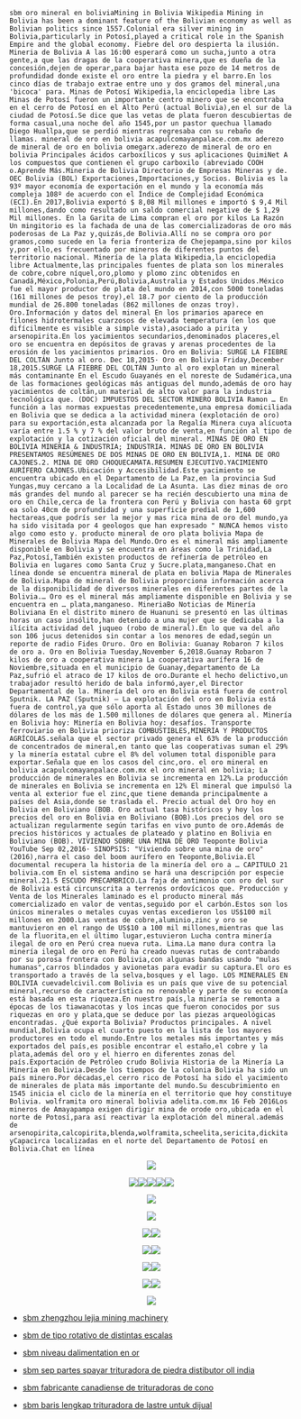 
```
sbm oro mineral en boliviaMining in Bolivia Wikipedia Mining in Bolivia has been a dominant feature of the Bolivian economy as well as Bolivian politics since 1557.Colonial era silver mining in Bolivia,particularly in Potosí,played a critical role in the Spanish Empire and the global economy. Fiebre del oro despierta la ilusión. Mineria de Bolivia A las 16:00 esperará como un sucha,junto a otra gente,a que las dragas de la cooperativa minera,que es dueña de la concesión,dejen de operar,para bajar hasta ese pozo de 14 metros de profundidad donde existe el oro entre la piedra y el barro.En los cinco días de trabajo extrae entre uno y dos gramos del mineral,una 'bicoca' para. Minas de Potosí Wikipedia,la enciclopedia libre Las Minas de Potosí fueron un importante centro minero que se encontraba en el cerro de Potosí en el Alto Perú (actual Bolivia),en el sur de la ciudad de Potosí.Se dice que las vetas de plata fueron descubiertas de forma casual,una noche del año 1545,por un pastor quechua llamado Diego Huallpa,que se perdió mientras regresaba con su rebaño de llamas. mineral de oro en bolivia acapulcomayanpalace.com.mx aderezo de mineral de oro en bolivia omegarx.aderezo de mineral de oro en bolivia Principales ácidos carboxílicos y sus aplicaciones QuimiNet A los compuestos que contienen el grupo carboxilo (abreviado COOH o.Aprende Más.Mineria de Bolivia Directorio de Empresas Mineras y de. OEC Bolivia (BOL) Exportaciones,Importaciones,y Socios. Bolivia es la 93º mayor economía de exportación en el mundo y la economía más compleja 108º de acuerdo con el Índice de Complejidad Económica (ECI).En 2017,Bolivia exportó $ 8,08 Mil millones e importó $ 9,4 Mil millones,dando como resultado un saldo comercial negative de $ 1,29 Mil millones. En la Garita de Lima compran el oro por kilos La Razón Un mingitorio es la fachada de una de las comercializadoras de oro más poderosas de La Paz y,quizás,de Bolivia.Allí no se compra oro por gramos,como sucede en la feria fronteriza de Chejepampa,sino por kilos y,por ello,es frecuentado por mineros de diferentes puntos del territorio nacional. Minería de la plata Wikipedia,la enciclopedia libre Actualmente,las principales fuentes de plata son los minerales de cobre,cobre níquel,oro,plomo y plomo zinc obtenidos en Canadá,México,Polonia,Perú,Bolivia,Australia y Estados Unidos.México fue el mayor productor de plata del mundo en 2014,con 5000 toneladas (161 millones de pesos troy),el 18.7 por ciento de la producción mundial de 26.800 toneladas (862 millones de onzas troy). Oro.Información y datos del mineral En los primarios aparece en filones hidrotermales cuarzosos de elevada temperatura (en los que difícilmente es visible a simple vista),asociado a pirita y arsenopirita.En los yacimientos secundarios,denominados placeres,el oro se encuentra en depósitos de gravas y arenas procedentes de la erosión de los yacimientos primarios. Oro en Bolivia: SURGE LA FIEBRE DEL COLTÁN Junto al oro. Dec 18,2015· Oro en Bolivia Friday,December 18,2015.SURGE LA FIEBRE DEL COLTÁN Junto al oro explotan un mineral más contaminante En el Escudo Guayanés en el noreste de Sudamérica,una de las formaciones geológicas más antiguas del mundo,además de oro hay yacimientos de coltán,un material de alto valor para la industria tecnológica que. (DOC) IMPUESTOS DEL SECTOR MINERO BOLIVIA Ramon … En función a las normas expuestas precedentemente,una empresa domiciliada en Bolivia que se dedica a la actividad minera (explotación de oro) para su exportación,esta alcanzada por la Regalía Minera cuya alícuota varía entre 1.5 % y 7 % del valor bruto de venta,en función al tipo de explotación y la cotización oficial del mineral. MINAS DE ORO EN BOLIVIA MINERIA & INDUSTRIA; INDUSTRIA. MINAS DE ORO EN BOLIVIA PRESENTAMOS RESÚMENES DE DOS MINAS DE ORO EN BOLIVIA,1. MINA DE ORO CAJONES.2. MINA DE ORO CHOQUECAMATA.RESUMEN EJECUTIVO.YACIMIENTO AURÍFERO CAJONES.Ubicación y Accesibilidad.Este yacimiento se encuentra ubicado en el Departamento de La Paz,en la provincia Sud Yungas,muy cercano a la Localidad de La Asunta. Las diez minas de oro más grandes del mundo al parecer se ha recién descubierto una mina de oro en Chile,cerca de la frontera con Perú y Bolivia con hasta 60 grpt ea solo 40cm de profundidad y una superficie predial de 1,600 hectareas,que podrís ser la mejor y mas rica mina de oro del mundo,ya ha sido visitada por 4 geologos que han expresado " NUNCA hemos visto algo como esto y. producto mineral de oro plata bolivia Mapa de Minerales de Bolivia Mapa del Mundo.Oro es el mineral más ampliamente disponible en Bolivia y se encuentra en áreas como la Trinidad,La Paz,Potosí,También existen productos de refinería de petróleo en Bolivia en lugares como Santa Cruz y Sucre.plata,manganeso.Chat en línea donde se encuentra mineral de plata en bolivia Mapa de Minerales de Bolivia.Mapa de mineral de Bolivia proporciona información acerca de la disponibilidad de diversos minerales en diferentes partes de la Bolivia.… Oro es el mineral más ampliamente disponible en Bolivia y se encuentra en … plata,manganeso. MineriaBo Noticias de Minería Boliviana En el distrito minero de Huanuni se presentó en las últimas horas un caso insólito,han detenido a una mujer que se dedicaba a la ilícita actividad del juqueo (robo de mineral).En lo que va del año son 106 jucus detenidos sin contar a los menores de edad,según un reporte de radio Fides Oruro. Oro en Bolivia: Guanay Robaron 7 kilos de oro a. Oro en Bolivia Tuesday,November 6,2018.Guanay Robaron 7 kilos de oro a cooperativa minera La cooperativa aurífera 16 de Noviembre,situada en el municipio de Guanay,departamento de La Paz,sufrió el atraco de 17 kilos de oro.Durante el hecho delictivo,un trabajador resultó herido de bala informó,ayer,el Director Departamental de la. Minería del oro en Bolivia está fuera de control Sputnik. LA PAZ (Sputnik) — La explotación del oro en Bolivia está fuera de control,ya que sólo aporta al Estado unos 30 millones de dólares de los más de 1.500 millones de dólares que genera al. Minería en Bolivia hoy: Minería en Bolivia hoy: desafíos. Transporte ferroviario en Bolivia prioriza COMBUSTIBLES,MINERÍA Y PRODUCTOS AGRÍCOLAS.señala que el sector privado genera el 63% de la producción de concentrados de mineral,en tanto que las cooperativas suman el 29% y la minería estatal cubre el 8% del volumen total disponible para exportar.Señala que en los casos del cinc,oro. el oro mineral en bolivia acapulcomayanpalace.com.mx el oro mineral en bolivia; La producción de minerales en Bolivia se incrementa en 12%.La producción de minerales en Bolivia se incrementa en 12% El mineral que impulsó la venta al exterior fue el zinc,que tiene demanda principalmente a países del Asia,donde se traslada el. Precio actual del Oro hoy en Bolivia en Boliviano (BOB. Oro actual tasa históricos y hoy los precios del oro en Bolivia en Boliviano (BOB).Los precios del oro se actualizan regularmente según tarifas en vivo punto de oro.Además de precios históricos y actuales de plateado y platino en Bolivia en Boliviano (BOB). VIVIENDO SOBRE UNA MINA DE ORO Teoponte Bolivia YouTube Sep 02,2016· SINOPSIS: "Viviendo sobre una mina de oro" (2016),narra el caso del boom aurífero en Teoponte,Bolivia.El documental recupera la historia de la minería del oro a … CAPITULO 21 bolivia.com En el sistema andino se hará una descripción por especie mineral.21.5 ESCUDO PRECAMBRICO.La faja de antimonio con oro del sur de Bolivia está circunscrita a terrenos ordovícicos que. Producción y Venta de los Minerales laminado es el producto mineral más comercializado en valor de ventas,seguido por el carbón.Estos son los únicos minerales o metales cuyas ventas excedieron los US$100 mil millones en 2000.Las ventas de cobre,aluminio,zinc y oro se mantuvieron en el rango de US$10 a 100 mil millones,mientras que las de la fluorita,en el último lugar,estuvieron Lucha contra minería ilegal de oro en Perú crea nueva ruta. Lima.La mano dura contra la minería ilegal de oro en Perú ha creado nuevas rutas de contrabando por su porosa frontera con Bolivia,con algunas bandas usando "mulas humanas",carros blindados y avionetas para evadir su captura.El oro es transportado a través de la selva,bosques y el lago. LOS MINERALES EN BOLIVIA cuevadelcivil.com Bolivia es un país que vive de su potencial mineral,recurso de característica no renovable y parte de su economía está basada en esta riqueza.En nuestro país,la minería se remonta a épocas de los tiawanacotas y los incas que fueron conocidos por sus riquezas en oro y plata,que se deduce por las piezas arqueológicas encontradas. ¿Qué exporta Bolivia? Productos principales. A nivel mundial,Bolivia ocupa el cuarto puesto en la lista de los mayores productores en todo el mundo.Entre los metales más importantes y más exportados del país,es posible encontrar el estaño,el cobre y la plata,además del oro y el hierro en diferentes zonas del país.Exportación de Petróleo crudo Bolivia Historia de la Minería La Minería en Bolivia.Desde los tiempos de la colonia Bolivia ha sido un país minero.Por décadas,el cerro rico de Potosí ha sido el yacimiento de minerales de plata más importante del mundo.Su descubrimiento en 1545 inicia el ciclo de la minería en el territorio que hoy constituye Bolivia. wolframita oro mineral bolivia adelita.com.mx 16 Feb 2016Los mineros de Amayapampa exigen dirigir mina de orode oro,ubicada en el norte de Potosí,para así reactivar la explotación del mineral.además de arsenopirita,calcopirita,blenda,wolframita,scheelita,sericita,dickita yCapacirca localizadas en el norte del Departamento de Potosí en Bolivia.Chat en línea 
```

<div align="center">

<a href="https://es-crusher.shibang-china.com/github&k=sbm+oro+mineral+en+bolivia"><img src="https://static.shibang-china.com/es/crusher/logo.jpg"></a>

<a href="https://es-crusher.shibang-china.com/github&k=sbm+oro+mineral+en+bolivia"><img src="https://static.shibang-china.com/es/crusher/index.jpg"></a><a href="https://es-crusher.shibang-china.com/material.htmlgithub&k=sbm+oro+mineral+en+bolivia"><img src="https://static.shibang-china.com/es/crusher/material.jpg"></a><a href="https://es-crusher.shibang-china.com/application.htmlgithub&k=sbm+oro+mineral+en+bolivia"><img src="https://static.shibang-china.com/es/crusher/application.jpg"></a><a href="https://es-crusher.shibang-china.com/aboutus.htmlgithub&k=sbm+oro+mineral+en+bolivia"><img src="https://static.shibang-china.com/es/crusher/aboutus.jpg"></a><a href="https://es-crusher.shibang-china.com/contact.htmlgithub&k=sbm+oro+mineral+en+bolivia"><img src="https://static.shibang-china.com/es/crusher/contact.jpg"></a>

<a href="https://es-crusher.shibang-china.com/github&k=sbm+oro+mineral+en+bolivia"><img src="https://static.shibang-china.com/es/crusher/banner.jpg"></a>

<a href="https://swt.shibang-china.com/github&k=sbm+oro+mineral+en+bolivia"><img src="https://static.shibang-china.com/es/crusher/text.jpg"></a>

<a href="https://swt.shibang-china.com/github&k=sbm+oro+mineral+en+bolivia"><img src="https://static.shibang-china.com/es/crusher/chat.jpg"></a><a href="https://es-crusher.shibang-china.com/contact.htmlgithub&k=sbm+oro+mineral+en+bolivia"><img src="https://static.shibang-china.com/es/crusher/message.jpg"></a>

<a href="https://es-crusher.shibang-china.com/products/pe.htmlgithub&k=sbm+oro+mineral+en+bolivia"><img src="https://static.shibang-china.com/es/crusher/pe.jpg"></a><a href="https://es-crusher.shibang-china.com/products/pf.htmlgithub&k=sbm+oro+mineral+en+bolivia"><img src="https://static.shibang-china.com/es/crusher/pf.jpg"></a>

<a href="https://es-crusher.shibang-china.com/products/hpt.htmlgithub&k=sbm+oro+mineral+en+bolivia"><img src="https://static.shibang-china.com/es/crusher/hpt.jpg"></a><a href="https://es-crusher.shibang-china.com/products/vsi.htmlgithub&k=sbm+oro+mineral+en+bolivia"><img src="https://static.shibang-china.com/es/crusher/vsi.jpg"></a>

<a href="https://es-crusher.shibang-china.com/products/klv.htmlgithub&k=sbm+oro+mineral+en+bolivia"><img src="https://static.shibang-china.com/es/crusher/klv.jpg"></a><a href="https://es-crusher.shibang-china.com/products/portable.htmlgithub&k=sbm+oro+mineral+en+bolivia"><img src="https://static.shibang-china.com/es/crusher/portable.jpg"></a>

<a href="https://swt.shibang-china.com/github&k=sbm+oro+mineral+en+bolivia"><img src="https://static.shibang-china.com/es/crusher/case.jpg"></a>

</div>


* [sbm zhengzhou lejia mining machinery](sbm%20zhengzhou%20lejia%20mining%20machinery.md)

* [sbm de tipo rotativo de distintas escalas](sbm%20de%20tipo%20rotativo%20de%20distintas%20escalas.md)

* [sbm niveau dalimentation en or](sbm%20niveau%20dalimentation%20en%20or.md)

* [sbm sep partes spayar trituradora de piedra distibutor oll india](sbm%20sep%20partes%20spayar%20trituradora%20de%20piedra%20distibutor%20oll%20india.md)

* [sbm fabricante canadiense de trituradoras de cono](sbm%20fabricante%20canadiense%20de%20trituradoras%20de%20cono.md)

* [sbm baris lengkap trituradora de lastre untuk dijual](sbm%20baris%20lengkap%20trituradora%20de%20lastre%20untuk%20dijual.md)